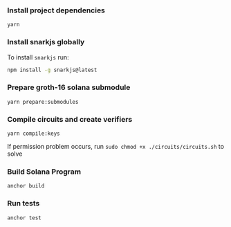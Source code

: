 ### Install project dependencies
```
yarn
```

### Install snarkjs globally

To install `snarkjs` run:

```sh
npm install -g snarkjs@latest
```


### Prepare groth-16 solana submodule
```
yarn prepare:submodules
```

### Compile circuits and create verifiers
```
yarn compile:keys
```
If permission problem occurs, run `sudo chmod +x ./circuits/circuits.sh` to solve

### Build Solana Program
```
anchor build
```

### Run tests
```
anchor test
```